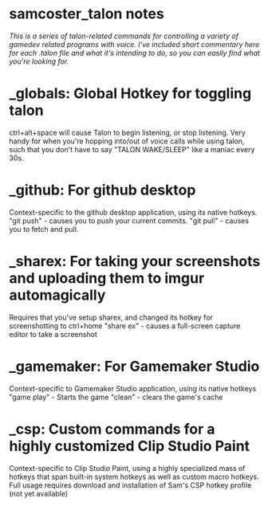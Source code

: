 # samcoster_talon notes
*This is a series of talon-related commands for controlling a variety of gamedev related programs with voice. I've included short commentary here for each .talon file and what it's intending to do, so you can easily find what you're looking for.*


# _globals: Global Hotkey for toggling talon 
ctrl+alt+space will cause Talon to begin listening, or stop listening. Very handy for when you're hopping into/out of voice calls while using talon, such that you don't have to say "TALON WAKE/SLEEP" like a maniac every 30s.

# _github: For github desktop
Context-specific to the github desktop application, using its native hotkeys.
"git push" - causes you to push your current commits.
"git pull" - causes you to fetch and pull.

# _sharex: For taking your screenshots and uploading them to imgur automagically
Requires that you've setup sharex, and changed its hotkey for screenshotting to ctrl+home
"share ex" - causes a full-screen capture editor to take a screenshot

# _gamemaker: For Gamemaker Studio
Context-specific to Gamemaker Studio application, using its native hotkeys
"game play" - Starts the game
"clean" - clears the game's cache

# _csp: Custom commands for a highly customized Clip Studio Paint
Context-specific to Clip Studio Paint, using a highly specialized mass of hotkeys that span built-in system hotkeys as well as custom macro hotkeys. Full usage requires download and installation of Sam's CSP hotkey profile (not yet available)
